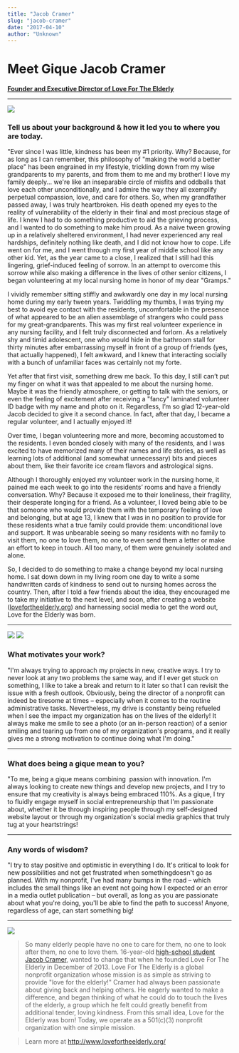 ```yaml
---
title: "Jacob Cramer"
slug: "jacob-cramer"
date: "2017-04-10"
author: "Unknown"
---
```


# Meet Gique Jacob Cramer

**[Founder and Executive Director of Love For The Elderly](http://www.lovefortheelderly.org/)**

* * *

![](/images/general/image-asset.png?format=original)

### Tell us about your background & how it led you to where you are today.

"Ever since I was little, kindness has been my #1 priority. Why? Because, for as long as I can remember, this philosophy of "making the world a better place" has been engrained in my lifestyle, trickling down from my wise grandparents to my parents, and from them to me and my brother! I love my family deeply... we're like an inseparable circle of misfits and oddballs that love each other unconditionally, and I admire the way they all exemplify perpetual compassion, love, and care for others. So, when my grandfather passed away, I was truly heartbroken. His death opened my eyes to the reality of vulnerability of the elderly in their final and most precious stage of life. I knew I had to do something productive to aid the grieving process, and I wanted to do something to make him proud. As a naive tween growing up in a relatively sheltered environment, I had never experienced any real hardships, definitely nothing like death, and I did not know how to cope. Life went on for me, and I went through my first year of middle school like any other kid. Yet, as the year came to a close, I realized that I still had this lingering, grief-induced feeling of sorrow. In an attempt to overcome this sorrow while also making a difference in the lives of other senior citizens, I began volunteering at my local nursing home in honor of my dear "Gramps."  
  
I vividly remember sitting stiffly and awkwardly one day in my local nursing home during my early tween years. Twiddling my thumbs, I was trying my best to avoid eye contact with the residents, uncomfortable in the presence of what appeared to be an alien assemblage of strangers who could pass for my great-grandparents. This was my first real volunteer experience in any nursing facility, and I felt truly disconnected and forlorn. As a relatively shy and timid adolescent, one who would hide in the bathroom stall for thirty minutes after embarrassing myself in front of a group of friends (yes, that actually happened), I felt awkward, and I knew that interacting socially with a bunch of unfamiliar faces was certainly not my forte.  
  
Yet after that first visit, something drew me back. To this day, I still can’t put my finger on what it was that appealed to me about the nursing home. Maybe it was the friendly atmosphere, or getting to talk with the seniors, or even the feeling of excitement after receiving a "fancy" laminated volunteer ID badge with my name and photo on it. Regardless, I’m so glad 12-year-old Jacob decided to give it a second chance. In fact, after that day, I became a regular volunteer, and I actually enjoyed it!  
  
Over time, I began volunteering more and more, becoming accustomed to the residents. I even bonded closely with many of the residents, and I was excited to have memorized many of their names and life stories, as well as learning lots of additional (and somewhat unnecessary) bits and pieces about them, like their favorite ice cream flavors and astrological signs.  
  
Although I thoroughly enjoyed my volunteer work in the nursing home, it pained me each week to go into the residents’ rooms and have a friendly conversation. Why? Because it exposed me to their loneliness, their fragility, their desperate longing for a friend. As a volunteer, I loved being able to be that someone who would provide them with the temporary feeling of love and belonging, but at age 13, I knew that I was in no position to provide for these residents what a true family could provide them: unconditional love and support. It was unbearable seeing so many residents with no family to visit them, no one to love them, no one to even send them a letter or make an effort to keep in touch. All too many, of them were genuinely isolated and alone.  
  
So, I decided to do something to make a change beyond my local nursing home. I sat down down in my living room one day to write a some handwritten cards of kindness to send out to nursing homes across the country. Then, after I told a few friends about the idea, they encouraged me to take my initiative to the next level, and soon, after creating a website ([lovefortheelderly.org](http://lovefortheelderly.org/)) and harnessing social media to get the word out, Love for the Elderly was born.

* * *

![](/images/general/image-asset.png?format=original) ![](/images/general/image-asset.png?format=original)

### What motivates your work?

"I'm always trying to approach my projects in new, creative ways. I try to never look at any two problems the same way, and if I ever get stuck on something, I like to take a break and return to it later so that I can revisit the issue with a fresh outlook. Obviously, being the director of a nonprofit can indeed be tiresome at times – especially when it comes to the routine administrative tasks. Nevertheless, my drive is constantly being refueled when I see the impact my organization has on the lives of the elderly! It always make me smile to see a photo (or an in-person reaction) of a senior smiling and tearing up from one of my organization's programs, and it really gives me a strong motivation to continue doing what I'm doing."

* * *

### What does being a gique mean to you?

"To me, being a gique means combining  passion with innovation. I'm always looking to create new things and develop new projects, and I try to ensure that my creativity is always being embraced 110%. As a gique, I try to fluidly engage myself in social entrepreneurship that I'm passionate about, whether it be through inspiring people through my self-designed website layout or through my organization's social media graphics that truly tug at your heartstrings!

* * *

### Any words of wisdom?

"I try to stay positive and optimistic in everything I do. It's critical to look for new possibilities and not get frustrated when somethingdoesn't go as planned. With my nonprofit, I've had many bumps in the road – which includes the small things like an event not going how I expected or an error in a media outlet publication – but overall, as long as you are passionate about what you're doing, you'll be able to find the path to success! Anyone, regardless of age, can start something big!

* * *

![](/images/general/image-asset.png?format=original)

> So many elderly people have no one to care for them, no one to look after them, no one to love them. 16-year-old [high-school student Jacob Cramer](http://www.lovefortheelderly.org/meet-jacob.html), wanted to change that when he founded Love For The Elderly in December of 2013. Love For The Elderly is a global nonprofit organization whose mission is as simple as striving to provide "love for the elderly!" Cramer had always been passionate about giving back and helping others. He eagerly wanted to make a difference, and began thinking of what he could do to touch the lives of the elderly, a group which he felt could greatly benefit from additional tender, loving kindness. From this small idea, Love for the Elderly was born! Today, we operate as a 501(c)(3) nonprofit organization with one simple mission.

> Learn more at http://www.lovefortheelderly.org/